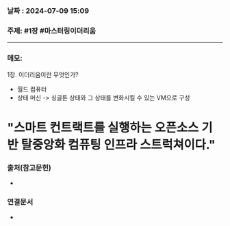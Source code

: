 
### 날짜 : 2024-07-09 15:09

### 주제: #1장 #마스터링이더리움

---
### 메모: 
1장. 이더리움이란 무엇인가? 
- 월드 컴퓨터
- 상태 머신 -> 싱글톤 상태와 그 상태를 변화시킬 수 있는 VM으로 구성

"스마트 컨트랙트를 실행하는 오픈소스 기반 탈중앙화 컴퓨팅 인프라 스트럭쳐이다."
=

### 출처(참고문헌)
-

### 연결문서
-